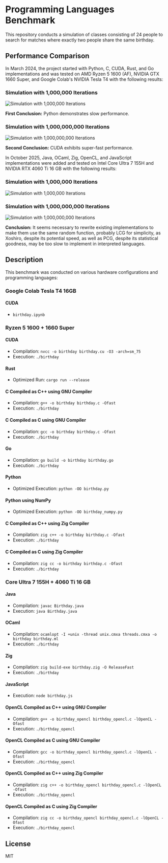 # Programming Languages Benchmark

This repository conducts a simulation of classes consisting of 24 people to search for matches where exactly two people share the same birthday.

## Performance Comparison

In March 2024, the project started with Python, C, CUDA, Rust, and Go implementations and was tested on AMD Ryzen 5 1600 (AF), NVIDIA GTX 1660 Super, and Google Colab's NVIDIA Tesla T4 with the following results:

### Simulation with 1,000,000 Iterations

![Simulation with 1,000,000 Iterations](1_000_000_202403.png)

**First Conclusion:** Python demonstrates slow performance.

### Simulation with 1,000,000,000 Iterations

![Simulation with 1,000,000,000 Iterations](1_000_000_000_202403.png)

**Second Conclusion:** CUDA exhibits super-fast performance.

In October 2025, Java, OCaml, Zig, OpenCL, and JavaScript implementations were added and tested on Intel Core Ultra 7 155H and NVIDIA RTX 4060 Ti 16 GB with the following results:

### Simulation with 1,000,000 Iterations

![Simulation with 1,000,000 Iterations](1_000_000_202510.png)

### Simulation with 1,000,000,000 Iterations

![Simulation with 1,000,000,000 Iterations](1_000_000_000_202510.png)

**Conclusion:** It seems necessary to rewrite existing implementations to make them use the same random function, probably LCG for simplicity, as Xoshiro, despite its potential speed, as well as PCG, despite its statistical goodness, may be too slow to implement in interpreted languages.

## Description

This benchmark was conducted on various hardware configurations and programming languages:

### Google Colab Tesla T4 16GB

#### CUDA
- `birthday.ipynb`

### Ryzen 5 1600 + 1660 Super

#### CUDA
- Compilation: `nvcc -o birthday birthday.cu -O3 -arch=sm_75`
- Execution: `./birthday`

#### Rust
- Optimized Run: `cargo run --release`

#### C Compiled as C++ using GNU Compiler
- Compilation: `g++ -o birthday birthday.c -Ofast`
- Execution: `./birthday`

#### C Compiled as C using GNU Compiler
- Compilation: `gcc -o birthday birthday.c -Ofast`
- Execution: `./birthday`

#### Go
- Compilation: `go build -o birthday birthday.go`
- Execution: `./birthday`

#### Python
- Optimized Execution: `python -OO birthday.py`

#### Python using NumPy
- Optimized Execution: `python -OO birthday_numpy.py`

#### C Compiled as C++ using Zig Compiler
- Compilation: `zig c++ -o birthday birthday.c -Ofast`
- Execution: `./birthday`

#### C Compiled as C using Zig Compiler
- Compilation: `zig cc -o birthday birthday.c -Ofast`
- Execution: `./birthday`

### Core Ultra 7 155H + 4060 Ti 16 GB

#### Java
- Compilation: `javac Birthday.java`
- Execution: `java Birthday.java`

#### OCaml
- Compilation: `ocamlopt -I +unix -thread unix.cmxa threads.cmxa -o birthday birthday.ml`
- Execution: `./birthday`

#### Zig
- Compilation: `zig build-exe birthday.zig -O ReleaseFast`
- Execution: `./birthday`

#### JavaScript
- Execution: `node birthday.js`

#### OpenCL Compiled as C++ using GNU Compiler
- Compilation: `g++ -o birthday_opencl birthday_opencl.c -lOpenCL -Ofast`
- Execution: `./birthday_opencl`

#### OpenCL Compiled as C using GNU Compiler
- Compilation: `gcc -o birthday_opencl birthday_opencl.c -lOpenCL -Ofast`
- Execution: `./birthday_opencl`

#### OpenCL Compiled as C++ using Zig Compiler
- Compilation: `zig c++ -o birthday_opencl birthday_opencl.c -lOpenCL -Ofast`
- Execution: `./birthday_opencl`

#### OpenCL Compiled as C using Zig Compiler
- Compilation: `zig cc -o birthday_opencl birthday_opencl.c -lOpenCL -Ofast`
- Execution: `./birthday_opencl`

## License

MIT
